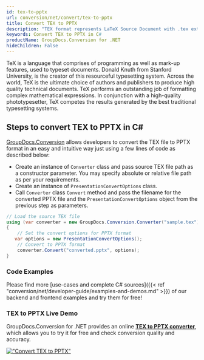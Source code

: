 ```yaml
---
id: tex-to-pptx
url: conversion/net/convert/tex-to-pptx
title: Convert TEX to PPTX
description: "TEX format represents LaTeX Source Document with .tex extension. Learn how to convert TEX to PPTX file programmatically in C# language using GroupDocs.Conversion for .NET library."
keywords: Convert TEX to PPTX in C#
productName: GroupDocs.Conversion for .NET
hideChildren: False
---
```


TeX is a language that comprises of programming as well as mark-up features, used to typeset documents. Donald Knuth from Stanford University, is the creator of this resourceful typesetting system. Across the world, TeX is the ultimate choice of authors and publishers to produce high quality technical documents. TeX performs an outstanding job of formatting complex mathematical expressions. In conjunction with a high-quality phototypesetter, TeX competes the results generated by the best traditional typesetting systems.

## Steps to convert TEX to PPTX in C#

[GroupDocs.Conversion](https://products.groupdocs.com/conversion/net) allows developers to convert the TEX file to PPTX format in an easy and intuitive way just using a few lines of code as described below:

* Create an instance of `Converter` class and pass source TEX file path as a constructor parameter. You may specify absolute or relative file path as per your requirements. 
* Create an instance of `PresentationConvertOptions` class.
* Call `Converter` class `Convert` method and pass the filename for the converted PPTX file and the `PresentationConvertOptions` object from the previous step as parameters.

```csharp
// Load the source TEX file
using (var converter = new GroupDocs.Conversion.Converter("sample.tex"))
{
    // Set the convert options for PPTX format
   var options = new PresentationConvertOptions();
    // Convert to PPTX format
    converter.Convert("converted.pptx", options);
}
```

### Code Examples

Please find more [use-cases and complete C# sources]({{< ref "conversion/net/developer-guide/examples-and-demos.md" >}}) of our backend and frontend examples and try them for free!

### TEX to PPTX Live Demo

GroupDocs.Conversion for .NET provides an online [**TEX to PPTX converter**](https://products.groupdocs.app/conversion/tex-to-pptx), which allows you to try it for free and check conversion quality and accuracy.

[!["Convert TEX to PPTX"](conversion/net/images/convert-to-pptx/convert-tex-to-pptx.png)](https://products.groupdocs.app/conversion/tex-to-pptx)